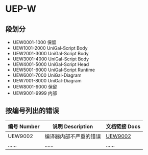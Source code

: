 # UEP-W

## 段划分

+ UEW0001-1000 保留
+ UEW1001-2000 UniGal-Script Body
+ UEW2001-3000 UniGal-Script Body
+ UEW3001-4000 UniGal-Script Body
+ UEW4001-5000 UniGal-Script Head
+ UEW5001-6000 UniGal-Script Runtime
+ UEW6001-7000 UniGal-Diagram
+ UEW7001-8000 UniGal-Diagram
+ UEW8001-9000 保留
+ UEW9001-9999 内部

## 按编号列出的错误
| 编号 Number | 说明 Description | 文档链接 Docs |
| ----------- | ---------------- | ------------- |
| UEW9002  |  编译器内部不严重的错误  | [UEW9002](UEW9002.md) |
| ……          | ……               | ……            |
